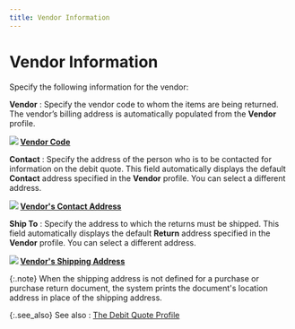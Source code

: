 ```yaml
---
title: Vendor Information
---
```


# Vendor Information


Specify the following information for the vendor:


**Vendor**
: Specify the vendor code to whom the items are being  returned. The vendor’s billing address is automatically populated from  the **Vendor** profile.


**![]({{site.pp_baseurl}}/img/lens.gif) [Vendor  Code]({{site.pp_baseurl}}/return-proc/doc-prof/contents/vendor-info/vendor_code_pur_ret_process.html)**


**Contact**
: Specify the address of the person who is to be contacted  for information on the debit quote. This field automatically displays  the default **Contact** address specified  in the **Vendor** profile. You can  select a different address.


**![]({{site.pp_baseurl}}/img/lens.gif) [Vendor's  Contact Address]({{site.pp_baseurl}}/return-proc/doc-prof/contents/vendor-info/vendor_s_contact_address_pr.html)**


****Ship To****
: Specify the address to which the returns must be  shipped. This field automatically displays the default **Return** address specified in the **Vendor**  profile. You can select a different address.


**![]({{site.pp_baseurl}}/img/lens.gif) [Vendor's  Shipping Address]({{site.pp_baseurl}}/purc-proc/doc-profile/contents/vendor-info/return_to_address_pr.html)**


{:.note}
When the shipping address is not defined for  a purchase or purchase return document, the system prints the document's  location address in place of the shipping address.


{:.see_also}
See also
: [The Debit  Quote Profile]({{site.pp_baseurl}}/return-proc/debit-quotes/create-a-debit-quote/the_debit_quote_profile.html)
